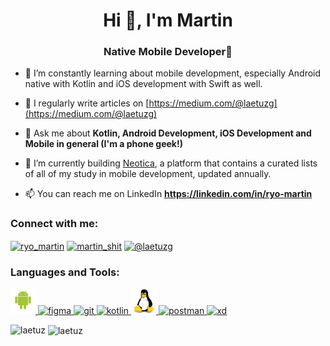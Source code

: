 <h1 align="center">Hi 👋, I'm Martin</h1>
<h3 align="center">Native Mobile Developer📱</h3>

- 🌱 I’m constantly learning about mobile development, especially Android native with Kotlin and iOS development with Swift as well.

- 📝 I regularly write articles on [https://medium.com/@laetuzg](https://medium.com/@laetuzg) 

- 💬 Ask me about **Kotlin, Android Development, iOS Development and Mobile in general (I'm a phone geek!)**
  
- 🔭 I’m currently building [Neotica](https://neotica.id), a platform that contains a curated lists of all of my study in mobile development, updated annually.

- 📫 You can reach me on LinkedIn **https://linkedin.com/in/ryo-martin**

<h3 align="left">Connect with me:</h3>
<p align="left">
<a href="https://linkedin.com/in/ryo-martin" target="blank"><img align="center" src="https://raw.githubusercontent.com/rahuldkjain/github-profile-readme-generator/master/src/images/icons/Social/linked-in-alt.svg" alt="ryo_martin" height="30" width="40" /></a>
<a href="https://instagram.com/martin_shit" target="blank"><img align="center" src="https://raw.githubusercontent.com/rahuldkjain/github-profile-readme-generator/master/src/images/icons/Social/instagram.svg" alt="martin_shit" height="30" width="40" /></a>
<a href="https://medium.com/@laetuzg" target="blank"><img align="center" src="https://raw.githubusercontent.com/rahuldkjain/github-profile-readme-generator/master/src/images/icons/Social/medium.svg" alt="@laetuzg" height="30" width="40" /></a>
</p>

<h3 align="left">Languages and Tools:</h3>
<p align="left"> <a href="https://developer.android.com" target="_blank" rel="noreferrer"> <img src="https://raw.githubusercontent.com/devicons/devicon/master/icons/android/android-original-wordmark.svg" alt="android" width="40" height="40"/> </a> <a href="https://www.figma.com/" target="_blank" rel="noreferrer"> <img src="https://www.vectorlogo.zone/logos/figma/figma-icon.svg" alt="figma" width="40" height="40"/> </a> <a href="https://git-scm.com/" target="_blank" rel="noreferrer"> <img src="https://www.vectorlogo.zone/logos/git-scm/git-scm-icon.svg" alt="git" width="40" height="40"/> </a> <a href="https://kotlinlang.org" target="_blank" rel="noreferrer"> <img src="https://www.vectorlogo.zone/logos/kotlinlang/kotlinlang-icon.svg" alt="kotlin" width="40" height="40"/> </a> <a href="https://www.linux.org/" target="_blank" rel="noreferrer"> <img src="https://raw.githubusercontent.com/devicons/devicon/master/icons/linux/linux-original.svg" alt="linux" width="40" height="40"/> </a> <a href="https://postman.com" target="_blank" rel="noreferrer"> <img src="https://www.vectorlogo.zone/logos/getpostman/getpostman-icon.svg" alt="postman" width="40" height="40"/> </a> <a href="https://www.adobe.com/products/xd.html" target="_blank" rel="noreferrer"> <img src="https://cdn.worldvectorlogo.com/logos/adobe-xd.svg" alt="xd" width="40" height="40"/> </a> </p>

<p><img align="left" src="https://github-readme-stats.vercel.app/api/top-langs?username=laetuz&show_icons=true&locale=en&layout=compact" alt="laetuz" /></p>

<p>&nbsp;<img align="center" src="https://github-readme-stats.vercel.app/api?username=laetuz&show_icons=true&locale=en" alt="laetuz" /></p>
